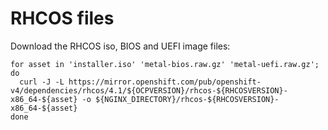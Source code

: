 # RHCOS files
Download the RHCOS iso, BIOS and UEFI image files:

```
for asset in 'installer.iso' 'metal-bios.raw.gz' 'metal-uefi.raw.gz'; do
  curl -J -L https://mirror.openshift.com/pub/openshift-v4/dependencies/rhcos/4.1/${OCPVERSION}/rhcos-${RHCOSVERSION}-x86_64-${asset} -o ${NGINX_DIRECTORY}/rhcos-${RHCOSVERSION}-x86_64-${asset}
done
```
